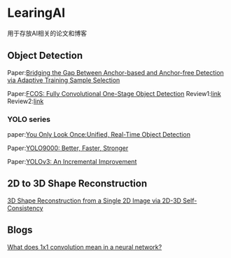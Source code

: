 # LearingAI

用于存放AI相关的论文和博客

## Object Detection

Paper:[Bridging the Gap Between Anchor-based and Anchor-free Detection via
Adaptive Training Sample Selection](https://arxiv.org/pdf/1912.02424.pdf)

Paper:[FCOS: Fully Convolutional One-Stage Object Detection](https://arxiv.org/pdf/1904.01355.pdf)  Review1:[link](https://towardsdatascience.com/review-retinanet-focal-loss-object-detection-38fba6afabe4)  Review2:[link](https://towardsdatascience.com/review-retinanet-focal-loss-object-detection-38fba6afabe4)

### YOLO series

paper:[You Only Look Once:Unified, Real-Time Object Detection](https://arxiv.org/pdf/1506.02640.pdf)

Paper:[YOLO9000: Better, Faster, Stronger](https://arxiv.org/pdf/1612.08242.pdf)

Paper:[YOLOv3: An Incremental Improvement](https://pjreddie.com/media/files/papers/YOLOv3.pdf)

## 2D to 3D Shape Reconstruction

[3D Shape Reconstruction from a Single 2D Image via 2D-3D Self-Consistency](https://arxiv.org/pdf/1811.12016.pdf)

## Blogs

[What does 1x1 convolution mean in a neural network?](https://stats.stackexchange.com/questions/194142/what-does-1x1-convolution-mean-in-a-neural-network)

